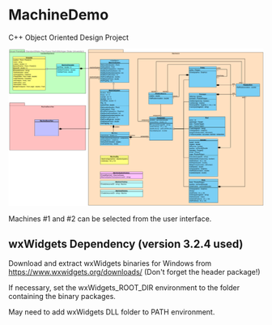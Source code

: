 # MachineDemo
C++ Object Oriented Design Project

![UML Design](./design.png)

Machines #1 and #2 can be selected from the user interface.

## wxWidgets Dependency (version 3.2.4 used)
Download and extract wxWidgets binaries for Windows from https://www.wxwidgets.org/downloads/
(Don't forget the header package!)

If necessary, set the wxWidgets_ROOT_DIR environment to the folder containing the binary packages.

May need to add wxWidgets DLL folder to PATH environment.